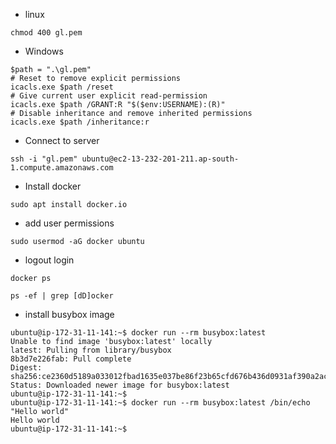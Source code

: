 * linux 
```
chmod 400 gl.pem
```

* Windows
```
$path = ".\gl.pem"
# Reset to remove explicit permissions
icacls.exe $path /reset
# Give current user explicit read-permission
icacls.exe $path /GRANT:R "$($env:USERNAME):(R)"
# Disable inheritance and remove inherited permissions
icacls.exe $path /inheritance:r
```

* Connect to server 

```
ssh -i "gl.pem" ubuntu@ec2-13-232-201-211.ap-south-1.compute.amazonaws.com
```

* Install docker
```
sudo apt install docker.io
```
* add user permissions
```
sudo usermod -aG docker ubuntu
```
* logout login

```
docker ps
```
```
ps -ef | grep [dD]ocker
```

* install busybox image
```
ubuntu@ip-172-31-11-141:~$ docker run --rm busybox:latest
Unable to find image 'busybox:latest' locally
latest: Pulling from library/busybox
8b3d7e226fab: Pull complete
Digest: sha256:ce2360d5189a033012fbad1635e037be86f23b65cfd676b436d0931af390a2ac
Status: Downloaded newer image for busybox:latest
ubuntu@ip-172-31-11-141:~$ 
ubuntu@ip-172-31-11-141:~$ docker run --rm busybox:latest /bin/echo "Hello world"
Hello world
ubuntu@ip-172-31-11-141:~$ 
```
